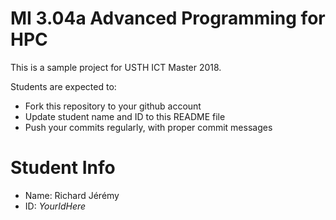 MI 3.04a Advanced Programming for HPC
=============================================

This is a sample project for USTH ICT Master 2018.

Students are expected to:

* Fork this repository to your github account
* Update student name and ID to this README file
* Push your commits regularly, with proper commit messages

Student Info
=======================

* Name: Richard Jérémy
* ID: *YourIdHere*
